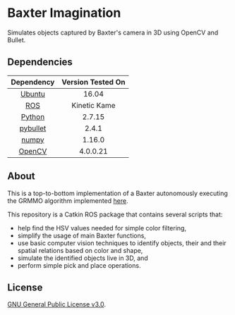# Baxter Imagination
Simulates objects captured by Baxter's camera in 3D using OpenCV and Bullet.

## Dependencies
|             Dependency            | Version Tested On |
|:---------------------------------:|:-----------------:|
| [Ubuntu](https://www.ubuntu.com/) | 16.04             |
| [ROS](https://www.ros.org/)       | Kinetic Kame      |
| [Python](https://www.python.org/) | 2.7.15            |
| [pybullet](https://pybullet.org/) | 2.4.1             |
| [numpy](https://www.numpy.org/)   | 1.16.0            |
| [OpenCV](https://www.opencv.org/) | 4.0.0.21          |


## About
This is a top-to-bottom implementation of a Baxter autonomously executing the
GRMMO algorithm implemented [here](https://github.com/ardabbour/grmmo).

This repository is a Catkin ROS package that contains several scripts that:
- help find the HSV values needed for simple color filtering,
- simplify the usage of main Baxter functions,
- use basic computer vision techniques to identify objects, their and their spatial relations based on color and shape,
- simulate the identified objects live in 3D, and
- perform simple pick and place operations.

## License
[GNU General Public License v3.0](https://github.com/ardabbour/baxter-grmmo/blob/master/LICENSE).
